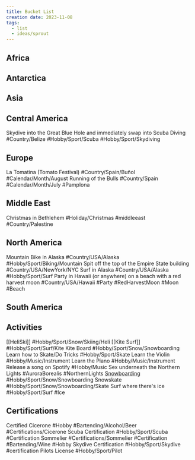```yaml
---
title: Bucket List
creation date: 2023-11-08
tags:
  - list
  - ideas/sprout
---
```

## Africa

## Antarctica

## Asia

## Central America
Skydive into the Great Blue Hole and immediately swap into Scuba Diving #Country/Belize #Hobby/Sport/Scuba #Hobby/Sport/Skydiving

## Europe
La Tomatina (Tomato Festival) #Country/Spain/Buñol #Calendar/Month/August
Running of the Bulls #Country/Spain #Calendar/Month/July #Pamplona

## Middle East
Christmas in Bethlehem #Holiday/Christmas #middleeast #Country/Palestine

## North America
Mountain Bike in Alaska #Country/USA/Alaska #Hobby/Sport/Biking/Mountain
Spit off the top of the Empire State building #Country/USA/NewYork/NYC
Surf in Alaska #Country/USA/Alaska   #Hobby/Sport/Surf 
Party in Hawaii (or anywhere) on a beach with a red harvest moon #Country/USA/Hawaii #Party #RedHarvestMoon #Moon #Beach

## South America

## Activities
[[HeliSki]] #Hobby/Sport/Snow/Skiing/Heli
[[Kite Surf]]  #Hobby/Sport/Surf/Kite
Kite Board  #Hobby/Sport/Snow/Snowboarding
Learn how to Skate/Do Tricks #Hobby/Sport/Skate
Learn the Violin #Hobby/Music/Instrument
Learn the Piano #Hobby/Music/Instrument
Release a song on Spotify #Hobby/Music
Sex underneath the Northern Lights #AuroraBorealis #NorthernLights
[Snowboarding](Areas/snowboarding/_index.md) #Hobby/Sport/Snow/Snowboarding 
Snowskate #Hobby/Sport/Snow/Snowboarding/Skate
Surf where there's ice #Hobby/Sport/Surf #Ice

## Certifications
Certified Cicerone  #Hobby #Bartending/Alcohol/Beer #Certifications/Cicerone
Scuba Certification #Hobby/Sport/Scuba  #Certification
Sommelier #Certifications/Sommelier #Certification #Bartending/Wine #Hobby
Skydive Certification #Hobby/Sport/Skydive  #certification
Pilots License #Hobby/Sport/Pilot